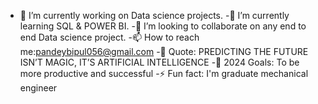 - 🔭 I’m currently working on Data science projects.
-🌱 I’m currently learning SQL & POWER BI.
-👯 I’m looking to collaborate on any end to end Data science project.
-📫 How to reach me:pandeybipul056@gmail.com
-💭 Quote: PREDICTING THE FUTURE ISN’T MAGIC, IT’S ARTIFICIAL INTELLIGENCE
-🥅 2024 Goals: To be more productive and successful
-⚡ Fun fact: I'm graduate mechanical engineer
